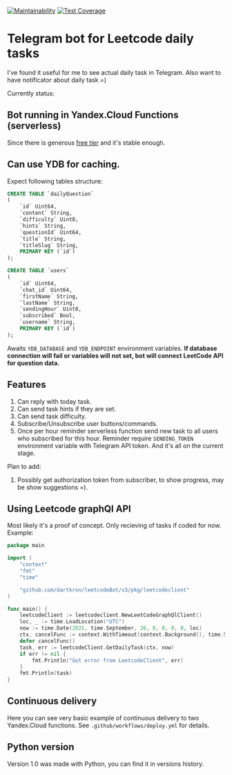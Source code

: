[![Maintainability](https://api.codeclimate.com/v1/badges/371cc101c86797eb2e70/maintainability)](https://codeclimate.com/github/dartkron/leetcodeBot/maintainability)
[![Test Coverage](https://api.codeclimate.com/v1/badges/371cc101c86797eb2e70/test_coverage)](https://codeclimate.com/github/dartkron/leetcodeBot/test_coverage)
# Telegram bot for Leetcode daily tasks
I've found it useful for me to see actual daily task in Telegram. Also want to have notificator about daily task =)

Currently status:
## Bot running in Yandex.Cloud Functions (serverless)
Since there is generous [free tier](https://cloud.yandex.com/en/docs/billing/concepts/serverless-free-tier) and it's stable enough.

## Can use YDB for caching.
Expect following tables structure:
```sql
CREATE TABLE `dailyQuestion`
(
    `id` Uint64,
    `content` String,
    `difficulty` Uint8,
    `hints` String,
    `questionId` Uint64,
    `title` String,
    `titleSlug` String,
    PRIMARY KEY (`id`)
);

CREATE TABLE `users`
(
    `id` Uint64,
    `chat_id` Uint64,
    `firstName` String,
    `lastName` String,
    `sendingHour` Uint8,
    `subscribed` Bool,
    `username` String,
    PRIMARY KEY (`id`)
);
```

Awaits `YDB_DATABASE` and `YDB_ENDPOINT` environment variables.
__If database connection will fail or variables will not set, bot will connect LeetCode API for question data.__

## Features
1. Can reply with today task.
2. Can send task hints if they are set.
3. Can send task difficulty.
3. Subscribe/Unsubscribe user buttons/commands.
4. Once per hour reminder serverless function send new task to all users who subscribed for this hour. Reminder require `SENDING_TOKEN` environment variable with Telegram API token.
And it's all on the current stage.

Plan to add:
1. Possibly get authorization token from subscriber, to show progress, may be show suggestions =).

## Using Leetcode graphQl API
Most likely it's a proof of concept. Only recieving of tasks if coded for now.
Example:
```go
package main

import (
	"context"
	"fmt"
	"time"

	"github.com/dartkron/leetcodeBot/v3/pkg/leetcodeclient"
)

func main() {
	leetcodeClient := leetcodeclient.NewLeetCodeGraphQlClient()
	loc, _ := time.LoadLocation("UTC")
	now := time.Date(2021, time.September, 26, 0, 0, 0, 0, loc)
	ctx, cancelFunc := context.WithTimeout(context.Background(), time.Second*time.Duration(5))
	defer cancelFunc()
	task, err := leetcodeClient.GetDailyTask(ctx, now)
	if err != nil {
		fmt.Println("Got error from LeetcodeClient", err)
	}
	fmt.Println(task)
}
```

## Continuous delivery
Here you can see very basic example of continuous delivery to two Yandex.Cloud functions.
See `.github/workflows/deploy.yml` for details.

## Python version
Version 1.0 was made with Python, you can find it in versions history.